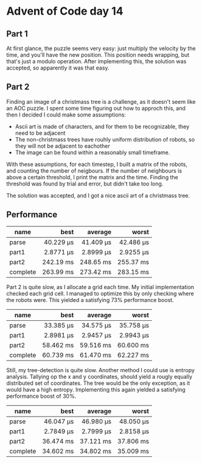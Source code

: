 # Advent of Code day 14

## Part 1

At first glance, the puzzle seems very easy: just multiply the velocity by the time, and you'll have the new position. This position needs wrapping, but that's just a modulo operation.
After implementing this, the solution was accepted, so apparently it was that easy.


## Part 2

Finding an image of a christmass tree is a challenge, as it doesn't seem like an AOC puzzle. I spent some time figuring out how to approch this, and then I decided I could make some assumptions:

* Ascii art is made of characters, and for them to be recognizable, they need to be adjacent
* The non-christmass trees have rouhly uniform distribution of robots, so they will not be adjacent to eachother
* The image can be found within a reasonably small timeframe.

With these assumptions, for each timestep, I built a matrix of the robots, and counting the number of neigbours. If the number of neighbours is above a certain threshold, I print the matrix and the time. Finding the threshold was found by trial and error, but didn't take too long.

The solution was accepted, and I got a nice ascii art of a christmass tree.

## Performance

| name | best | average | worst |
| --- | ---:| ---:| ---:|
| parse      | 40.229 µs | 41.409 µs | 42.486 µs |
| part1      | 2.8771 µs | 2.8999 µs | 2.9255 µs |
| part2      | 242.19 ms | 248.65 ms | 255.37 ms |
| complete   | 263.99 ms | 273.42 ms | 283.15 ms |

Part 2 is quite slow, as I allocate a grid each time. My initial implementation checked each grid cell. I managed to optimize this by only checking where the robots were. This yielded a satisfying 73% performance boost.

| name | best | average | worst |
| --- | ---:| ---:| ---:|
| parse      | 33.385 µs | 34.575 µs | 35.758 µs |
| part1      | 2.8981 µs | 2.9457 µs | 2.9943 µs |
| part2      | 58.462 ms | 59.516 ms | 60.600 ms |
| complete   | 60.739 ms | 61.470 ms | 62.227 ms |

Still, my tree-detection is quite slow. Another method I could use is entropy analysis. Tallying op the x and y coordinates, should yield a rougly equally distributed set of coordinates. The tree would be the only exception, as it would have a high entropy. Implementing this again yielded a satisfying performance boost of 30%.

| name | best | average | worst |
| --- | ---:| ---:| ---:|
| parse |   46.047 µs |  46.980 µs | 48.050 µs |
| part1 |   2.7849 µs |  2.7999 µs | 2.8158 µs |
| part2 |   36.474 ms |  37.121 ms | 37.806 ms |
| complete |34.602 ms |  34.802 ms | 35.009 ms |
